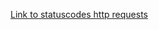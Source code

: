 


[Link to statuscodes http requests](https://sv.wikipedia.org/wiki/Lista_%C3%B6ver_HTTP-statuskoder])
